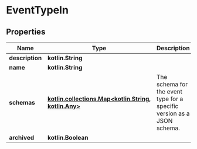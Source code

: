 
# EventTypeIn

## Properties
Name | Type | Description | Notes
------------ | ------------- | ------------- | -------------
**description** | **kotlin.String** |  | 
**name** | **kotlin.String** |  | 
**schemas** | [**kotlin.collections.Map&lt;kotlin.String, kotlin.Any&gt;**](kotlin.Any.md) | The schema for the event type for a specific version as a JSON schema. |  [optional]
**archived** | **kotlin.Boolean** |  |  [optional]



